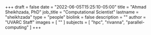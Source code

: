 +++
draft = false
date = "2022-06-05T15:25:10-05:00"
title = "Ahmad Sheikhzada, PhD"
job_title = "Computational Scientist"
lastname = "sheikhzada"
type = "people"
biolink = false
description = ""
author = "UVARC Staff"
images = [
  ""
]
subjects = [
  "hpc",
  "rivanna",
  "parallel-computing"
]
+++

